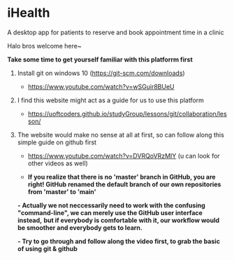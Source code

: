 # iHealth
A desktop app for patients to reserve and book appointment time in a clinic


Halo bros welcome here~

**Take some time to get yourself familiar with this platforrm first**
1. Install git on windows 10 (https://git-scm.com/downloads)
      - https://www.youtube.com/watch?v=wSGuir8BUeU
      
2. I find this website might act as a guide for us to use this platform
      - https://uoftcoders.github.io/studyGroup/lessons/git/collaboration/lesson/
      
3. The website would make no sense at all at first, so can follow along this simple guide on github first
      - https://www.youtube.com/watch?v=DVRQoVRzMIY (u can look for other videos as well)

      - **If you realize that there is no 'master' branch in GitHub, you are right! GitHub renamed the default branch of our own repositories from 'master' to 'main'**
      
      
      
      **- Actually we not neccessarily need to work with the confusing "command-line", we can merely use the GitHub user interface instead,**
      **but if everybody is comfortable with it, our workflow would be smoother and everybody gets to learn.**
      
      **- Try to go through and follow along the video first, to grab the basic of using git & github**
      

